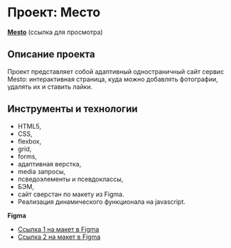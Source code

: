 # Проект: Место

[**Mesto**](https://dmitry-razumov.github.io/mesto-project/) (ссылка для просмотра)

## Описание проекта
Проект представляет собой адаптивный одностраничный сайт
сервис Mesto:
интерактивная страница, куда можно добавлять фотографии, удалять их и ставить лайки.

## Инструменты и технологии

* HTML5,
* CSS,
* flexbox,
* grid,
* forms,
* адаптивная верстка,
* media запросы,
* псведоэлементы и псевдоклассы,
* БЭМ,
* сайт сверстан по макету из Figma.
* Реализация динамического функционала на javascript.

**Figma**
* [Ссылка 1 на макет в Figma](https://www.figma.com/file/2cn9N9jSkmxD84oJik7xL7/JavaScript.-Sprint-4?node-id=0%3A1)
* [Ссылка 2 на макет в Figma](https://www.figma.com/file/bjyvbKKJN2naO0ucURl2Z0/JavaScript.-Sprint-5?node-id=0%3A1)
